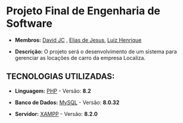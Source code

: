 # Projeto Final de Engenharia de Software 

* **Membros:** [David JC](https://github.com/david-jc-br) , [Elias de Jesus](https://github.com/jeliasppoo), [Luiz Henrique](https://github.com/Luiziki)

* **Descrição:** O projeto será o desenvolvimento de um sistema para gerenciar as locações de carro da empresa Localiza.

## TECNOLOGIAS UTILIZADAS:

* **Linguagem:** [PHP](https://www.php.net/) - Versão: **8.2**

* **Banco de Dados:** [MySQL](https://www.mysql.com/) - Versão: **8.0.32**
* **Servidor:**  [XAMPP](https://www.apachefriends.org/pt_br/index.html) - Versão: **8.2.0**

